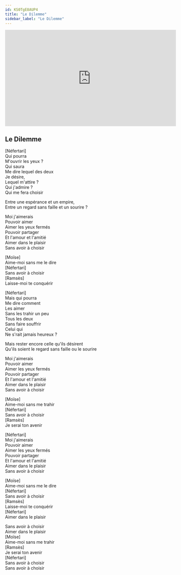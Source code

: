 ```yaml
---
id: KS0TgE8AUP4
title: "Le Dilemme"
sidebar_label: "Le Dilemme"
---
```


<div class="video-float-container">
  <iframe
    width="560"
    height="315"
    src="https://www.youtube.com/embed/KS0TgE8AUP4"
    title="YouTube video player"
    frameborder="0"
    allow="accelerometer; autoplay; clipboard-write; encrypted-media; gyroscope; picture-in-picture; web-share"
    referrerpolicy="strict-origin-when-cross-origin"
    allowfullscreen
  ></iframe>
</div>

## Le Dilemme

[Néfertari]  
Qui pourra  
M'ouvrir les yeux ?  
Qui saura  
Me dire lequel des deux  
Je désire,  
Lequel m'attire ?  
Qui j'admire ?  
Qui me fera choisir  
   
Entre une espérance et un empire,  
Entre un regard sans faille et un sourire ?

Moi j'aimerais  
Pouvoir aimer  
Aimer les yeux fermés  
Pouvoir partager  
Et l'amour et l'amitié  
Aimer dans le plaisir  
Sans avoir à choisir  
   
[Moïse]  
Aime-moi sans me le dire  
[Néfertari]  
Sans avoir à choisir  
[Ramsès]  
Laisse-moi te conquérir  
   
[Néfertari]  
Mais qui pourra  
Me dire comment  
Les aimer  
Sans les trahir un peu  
Tous les deux  
Sans faire souffrir  
Celui qui  
Ne s'rait jamais heureux ?  
   
Mais rester encore celle qu'ils désirent  
Qu'ils soient le regard sans faille ou le sourire

Moi j'aimerais  
Pouvoir aimer  
Aimer les yeux fermés  
Pouvoir partager  
Et l'amour et l'amitié  
Aimer dans le plaisir  
Sans avoir à choisir

[Moïse]  
Aime-moi sans me trahir  
[Néfertari]  
Sans avoir à choisir  
[Ramsès]  
Je serai ton avenir

[Néfertari]  
Moi j'aimerais  
Pouvoir aimer  
Aimer les yeux fermés  
Pouvoir partager  
Et l'amour et l'amitié  
Aimer dans le plaisir  
Sans avoir à choisir

[Moïse]  
Aime-moi sans me le dire  
[Néfertari]  
Sans avoir à choisir  
[Ramsès]  
Laisse-moi te conquérir  
[Néfertari]  
Aimer dans le plaisir

Sans avoir à choisir  
Aimer dans le plaisir  
[Moïse]  
Aime-moi sans me trahir  
[Ramsès]  
Je serai ton avenir  
[Néfertari]  
Sans avoir à choisir  
Sans avoir à choisir

